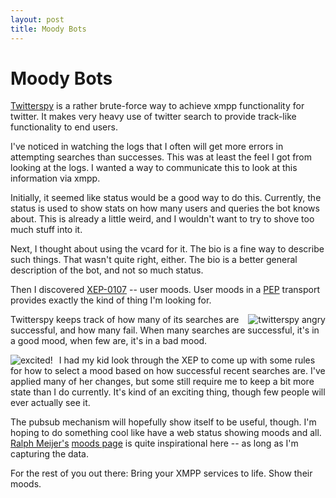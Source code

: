 ```yaml
---
layout: post
title: Moody Bots
---
```


# Moody Bots

[Twitterspy](/twitterspy/) is a rather brute-force way to achieve xmpp
functionality for twitter.  It makes very heavy use of twitter search to
provide track-like functionality to end users.

I've noticed in watching the logs that I often will get more errors in
attempting searches than successes.  This was at least the feel I got from
looking at the logs.  I wanted a way to communicate this to look at this
information via xmpp.

Initially, it seemed like status would be a good way to do this.  Currently,
the status is used to show stats on how many users and queries the bot knows
about.  This is already a little weird, and I wouldn't want to try to shove too
much stuff into it.

Next, I thought about using the vcard for it.  The bio is a fine way to
describe such things.  That wasn't quite right, either.  The bio is a better
general description of the bot, and not so much status.

Then I discovered [XEP-0107](http://xmpp.org/extensions/xep-0107.html) -- user
moods.  User moods in a [PEP](http://xmpp.org/extensions/xep-0163.html)
transport provides exactly the kind of thing I'm looking for.

<div><img src="http://img.skitch.com/20081225-g8nbh7s3np2amubspgkas2ab1f.png"
style="float: right; margin-left: 10px" alt="twitterspy angry"/></div>

Twitterspy keeps track of how many of its searches are successful, and how many
fail.  When many searches are successful, it's in a good mood, when few are,
it's in a bad mood.

<div><img src="http://ralphm.net/images/mood/knology/excited.gif"
style="float: left; margin-right: 10px" alt="excited!"/></div>

I had my kid look through the XEP to come up with some rules for how to select
a mood based on how successful recent searches are.  I've applied many of her
changes, but some still require me to keep a bit more state than I do
currently.  It's kind of an exciting thing, though few people will ever
actually see it.

The pubsub mechanism will hopefully show itself to be useful, though.  I'm
hoping to do something cool like have a web status showing moods and all.
[Ralph Meijer's](http://ralphm.net/) [moods page](http://ralphm.net/moods) is
quite inspirational here -- as long as I'm capturing the data.

For the rest of you out there:  Bring your XMPP services to life.  Show their
moods.
